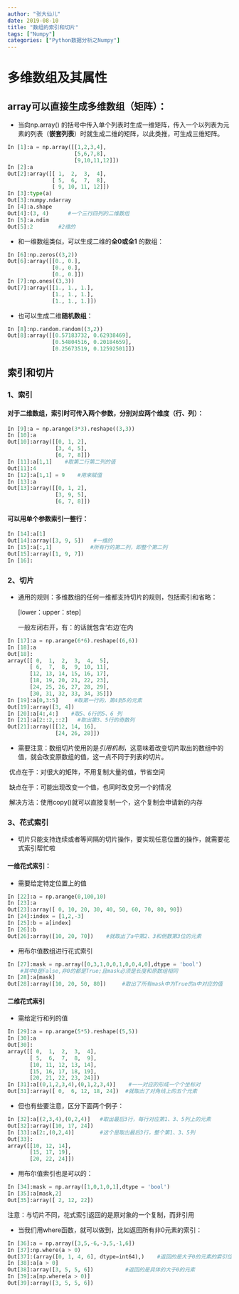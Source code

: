 ```yaml
---
author: "张大仙儿"
date: 2019-08-10
title: "数组的索引和切片"
tags: ["Numpy"]
categories: ["Python数据分析之Numpy"]
---
```


# 多维数组及其属性

## array可以直接生成多维数组（矩阵）：

- 当向np.array() 的括号中传入单个列表时生成一维矩阵，传入一个以列表为元素的列表（**嵌套列表**）时就生成二维的矩阵，以此类推，可生成三维矩阵。

```python
In [1]:a = np.array([[1,2,3,4],
                     [5,6,7,8],
                     [9,10,11,12]])
In [2]:a
Out[2]:array([[ 1,  2,  3,  4],      
              [ 5,  6,  7,  8],
              [ 9, 10, 11, 12]])
In [3]:type(a)
Out[3]:numpy.ndarray
In [4]:a.shape
Out[4]:(3, 4)      #一个三行四列的二维数组
In [5]:a.ndim
Out[5]:2        #2维的
```

- 和一维数组类似，可以生成二维的**全0或全1** 的数组：

```python
In [6]:np.zeros((3,2))
Out[6]:array([[0., 0.],
              [0., 0.],
              [0., 0.]])
In [7]:np.ones((3,3))
Out[7]:array([[1., 1., 1.],
              [1., 1., 1.],
              [1., 1., 1.]])
```

- 也可以生成二维**随机数组**：

```python
In [8]:np.random.random((3,2))
Out[8]:array([[0.57183732, 0.62938469],
              [0.54804516, 0.20184659],
              [0.25673519, 0.12592501]])
```

## 索引和切片

### 1、索引

#### 对于二维数组，索引时可传入两个参数，分别对应两个维度（行、列）：

```python
In [9]:a = np.arange(3*3).reshape((3,3))
In [10]:a
Out[10]:array([[0, 1, 2],
               [3, 4, 5],
               [6, 7, 8]])
In [11]:a[1,1]    #取第二行第二列的值
Out[11]:4
In [12]:a[1,1] = 9    #用来赋值
In [13]:a
Out[13]:array([[0, 1, 2],
               [3, 9, 5],
               [6, 7, 8]])
```

#### 可以用单个参数索引一整行：

```python
In [14]:a[1]
Out[14]:array([3, 9, 5])   #一维的
In [15]:a[:,1]            #所有行的第二列，即整个第二列
Out[15]:array([1, 9, 7])
In [16]:
```

### 2、切片

- 通用的规则：多维数组的任何一维都支持切片的规则，包括索引和省略：

  [lower：upper：step]      

  一般左闭右开，有：的话就包含‘右边’在内

```python
In [17]:a = np.arange(6*6).reshape((6,6))
In [18]:a
Out[18]:
array([[ 0,  1,  2,  3,  4,  5],
       [ 6,  7,  8,  9, 10, 11],
       [12, 13, 14, 15, 16, 17],
       [18, 19, 20, 21, 22, 23],
       [24, 25, 26, 27, 28, 29],
       [30, 31, 32, 33, 34, 35]])
In [19]:a[0,3:5]     #取第一行的，第4到5的元素
Out[19]:array([3, 4])
In [20]:a[4:,4:]    #取5、6行的5、6 列
In [21]:a[2::2,::2]   #取出第3、5行的奇数列
Out[21]:array([[12, 14, 16],
               [24, 26, 28]])
```

-  需要注意：数组切片使用的是*引用机制*，这意味着改变切片取出的数组中的值，就会改变原数组的值，这一点不同于列表的切片。

​       优点在于：对很大的矩阵，不用复制大量的值，节省空间

​       缺点在于：可能出现改变一个值，也同时改变另一个的情况

​       解决方法：使用copy()就可以直接复制一个，这个复制会申请新的内存

### 3、花式索引

- 切片只能支持连续或者等间隔的切片操作，要实现任意位置的操作，就需要花式索引帮忙啦

#### 一维花式索引：

- 需要给定特定位置上的值

```python
In [22]:a = np.arange(0,100,10)
In [23]:a
Out[23]:array([ 0, 10, 20, 30, 40, 50, 60, 70, 80, 90])
In [24]:index = [1,2,-3]
In [25]:b = a[index]
In [26]:b
Out[26]:array([10, 20, 70])    #就取出了a中第2、3和倒数第3位的元素

```

- 用布尔值数组进行花式索引

```python
In [27]:mask = np.array([0,3,1,0,0,1,0,0,4,0],dtype = 'bool')   
    #其中0是False,非0的都是True;且mask必须是长度和原数组相同
In [28]:a[mask]
Out[28]:array([10, 20, 50, 80])     #取出了所有mask中为True的a中对应的值
```

#### 二维花式索引

- 需给定行和列的值

```python
In [29]:a = np.arange(5*5).reshape((5,5))
In [30]:a
Out[30]:
array([[ 0,  1,  2,  3,  4],
       [ 5,  6,  7,  8,  9],
       [10, 11, 12, 13, 14],
       [15, 16, 17, 18, 19],
       [20, 21, 22, 23, 24]])
In [31]:a[(0,1,2,3,4),(0,1,2,3,4)]    #一一对应的形成一个个坐标对
Out[31]:array([ 0,  6, 12, 18, 24])  #就取出了对角线上的五个元素
```

- 但也有些要注意，区分下面两个例子：

```python
In [32]:a[(2,3,4),(0,2,4)]   #取出最后3行，每行对应第1、3、5列上的元素
Out[32]:array([10, 17, 24])
In [33]:a[2:,(0,2,4)]        #这个是取出最后3行，整个第1、3、5列
Out[33]:
array([[10, 12, 14],
       [15, 17, 19],
       [20, 22, 24]])
```

- 用布尔值索引也是可以的：

```python
In [34]:mask = np.array([1,0,1,0,1],dtype = 'bool')
In [35]:a[mask,2]
Out[35]:array([ 2, 12, 22])
```

注意：与切片不同，花式索引返回的是原对象的一个复制，而非引用

- 当我们用where函数，就可以做到，比如返回所有非0元素的索引：

```python
In [36]:a = np.array([3,5,-6,-3,5,-1,6])
In [37]:np.where(a > 0)
Out[37]:(array([0, 1, 4, 6], dtype=int64),)    #返回的是大于0的元素的索引位置
In [38]:a[a > 0]
Out[38]:array([3, 5, 5, 6])          #返回的是具体的大于0的元素
In [39]:a[np.where(a > 0)]
Out[39]:array([3, 5, 5, 6])
```


